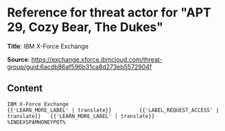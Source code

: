 # Reference for threat actor for "APT 29, Cozy Bear, The Dukes"

**Title**: IBM X-Force Exchange

**Source**: https://exchange.xforce.ibmcloud.com/threat-group/guid:6acdb86af596b31ca8d273eb5572904f

## Content
    IBM X-Force Exchange                                                   {{'LEARN_MORE_LABEL' | translate}}         {{'LABEL_REQUEST_ACCESS' | translate}}   {{'LEARN_MORE_LABEL' | translate}}            %INDEXSPAMHONEYPOT%   